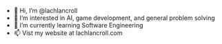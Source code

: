 - 👋 Hi, I’m @lachlancroll
- 👀 I’m interested in AI, game development, and general problem solving
- 🌱 I’m currently learning Software Engineering
- 📫 Vist my website at lachlancroll.com


